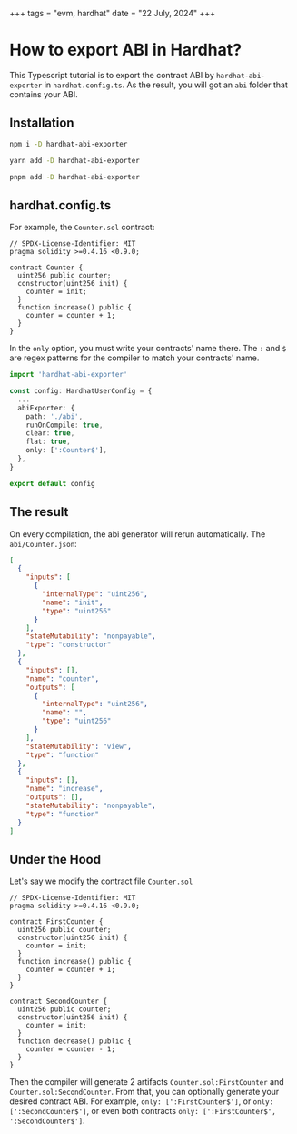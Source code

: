 +++
tags = "evm, hardhat"
date = "22 July, 2024"
+++

# How to export ABI in Hardhat?

This Typescript tutorial is to export the contract ABI by `hardhat-abi-exporter` in `hardhat.config.ts`. As the result, you will got an `abi` folder that contains your ABI.

## Installation

```bash label="NPM" group="install"
npm i -D hardhat-abi-exporter
```

```bash label="Yarn" group="install"
yarn add -D hardhat-abi-exporter
```

```bash label="PNPM" group="install"
pnpm add -D hardhat-abi-exporter
```

## hardhat.config.ts

For example, the `Counter.sol` contract:

```solidity label="Counter.sol" group="contract"
// SPDX-License-Identifier: MIT
pragma solidity >=0.4.16 <0.9.0;

contract Counter {
  uint256 public counter;
  constructor(uint256 init) {
    counter = init;
  }
  function increase() public {
    counter = counter + 1;
  }
}

```

In the `only` option, you must write your contracts' name there. The `:` and `$` are regex patterns for the compiler to match your contracts' name.

```ts label="hardhat.config.ts" group="config"
import 'hardhat-abi-exporter'

const config: HardhatUserConfig = {
  ...
  abiExporter: {
    path: './abi',
    runOnCompile: true,
    clear: true,
    flat: true,
    only: [':Counter$'],
  },
}

export default config
```

## The result

On every compilation, the abi generator will rerun automatically. The `abi/Counter.json`:

```json label="Counter.json" group="abi"
[
  {
    "inputs": [
      {
        "internalType": "uint256",
        "name": "init",
        "type": "uint256"
      }
    ],
    "stateMutability": "nonpayable",
    "type": "constructor"
  },
  {
    "inputs": [],
    "name": "counter",
    "outputs": [
      {
        "internalType": "uint256",
        "name": "",
        "type": "uint256"
      }
    ],
    "stateMutability": "view",
    "type": "function"
  },
  {
    "inputs": [],
    "name": "increase",
    "outputs": [],
    "stateMutability": "nonpayable",
    "type": "function"
  }
]
```

## Under the Hood

Let's say we modify the contract file `Counter.sol`

```solidity label="Counter.sol" group="new-contract"
// SPDX-License-Identifier: MIT
pragma solidity >=0.4.16 <0.9.0;

contract FirstCounter {
  uint256 public counter;
  constructor(uint256 init) {
    counter = init;
  }
  function increase() public {
    counter = counter + 1;
  }
}

contract SecondCounter {
  uint256 public counter;
  constructor(uint256 init) {
    counter = init;
  }
  function decrease() public {
    counter = counter - 1;
  }
}

```

Then the compiler will generate 2 artifacts `Counter.sol:FirstCounter` and `Counter.sol:SecondCounter`. From that, you can optionally generate your desired contract ABI. For example, `only: [':FirstCounter$']`, or `only: [':SecondCounter$']`, or even both contracts `only: [':FirstCounter$', ':SecondCounter$']`.

